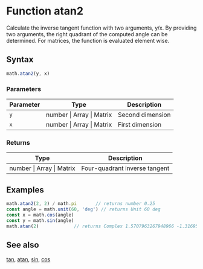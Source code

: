 <!-- Note: This file is automatically generated from source code comments. Changes made in this file will be overridden. -->
# Function atan2
Calculate the inverse tangent function with two arguments, y/x.
By providing two arguments, the right quadrant of the computed angle can be
determined.
For matrices, the function is evaluated element wise.
## Syntax
```js
math.atan2(y, x)
```
### Parameters
Parameter | Type | Description
--------- | ---- | -----------
`y` | number &#124; Array &#124; Matrix | Second dimension
`x` | number &#124; Array &#124; Matrix | First dimension
### Returns
Type | Description
---- | -----------
number &#124; Array &#124; Matrix | Four-quadrant inverse tangent
## Examples
```js
math.atan2(2, 2) / math.pi       // returns number 0.25
const angle = math.unit(60, 'deg') // returns Unit 60 deg
const x = math.cos(angle)
const y = math.sin(angle)
math.atan(2)             // returns Complex 1.5707963267948966 -1.3169578969248166 i
```
## See also
[tan](tan.md),
[atan](atan.md),
[sin](sin.md),
[cos](cos.md)
